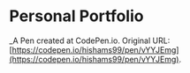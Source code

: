 # Personal Portfolio
 _A Pen created at CodePen.io. Original URL: [https://codepen.io/hishams99/pen/vYYJEmg](https://codepen.io/hishams99/pen/vYYJEmg).

 